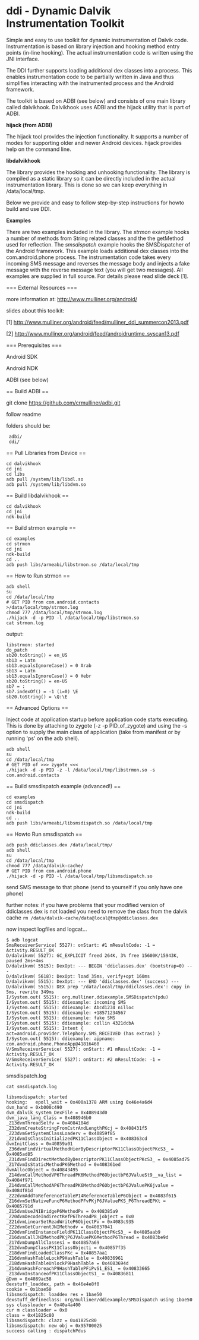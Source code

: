 ddi - Dynamic Dalvik Instrumentation Toolkit
===

Simple and easy to use toolkit for dynamic instrumentation of Dalvik code. Instrumentation is based on library injection and hooking method entry points (in-line hooking). The actual instrumentation code is written using the JNI interface.

The DDI further supports loading additional dex classes into a process. This enables instrumentation code to be partially written in Java and thus simplifies interacting with the instrumented process and the Android framework.

The toolkit is based on ADBI (see below) and consists of one main library called dalvikhook. Dalvikhook uses ADBI and the hijack utility that is part of ADBI.

**hijack (from ADBI)**

The hijack tool provides the injection functionality. It supports a number of  modes for supporting older and newer Android devices. hijack provides help on the command line.
 
**libdalvikhook**

The library provides the hooking and unhooking functionality. The library is compiled as a static library so it can be directly included in the actual instrumentation library. This is done so we can keep everything in /data/local/tmp. 

Below we provide and easy to follow step-by-step instructions for howto build and use DDI.

**Examples**

There are two examples included in the library. The *strmon* example hooks a number of methods from String related classes and the the getMethod used for reflection. The *smsdispatch* example hooks the SMSDispatcher of the Android framework. This example loads additional dex classes into the com.android.phone process. The instrumentation code takes every incoming SMS message and reverses the message body and injects a fake message with the reverse message text (you will get two messages). All examples are supplied in full source. For details please read slide deck [1].

=== External Resources ===

more information at: 
 http://www.mulliner.org/android/

slides about this toolkit:

 [1] http://www.mulliner.org/android/feed/mulliner_ddi_summercon2013.pdf
 
 [2] http://www.mulliner.org/android/feed/androidruntime_syscan13.pdf

=== Prerequisites ===


Android SDK

Android NDK

ADBI (see below)

== Build ADBI ==

git clone https://github.com/crmulliner/adbi.git

follow readme

folders should be:
```
 adbi/
 ddi/
```

== Pull Libraries from Device ==

```
cd dalvikhook
cd jni
cd libs
adb pull /system/lib/libdl.so
adb pull /system/lib/libdvm.so
```

== Build libdalvikhook ==

```
cd dalvikhook
cd jni
ndk-build
```

== Build strmon example ==

```
cd examples
cd strmon
cd jni
ndk-build
cd ..
adb push libs/armeabi/libstrmon.so /data/local/tmp
```

== How to Run strmon ==

```
adb shell
su
cd /data/local/tmp
# GET PID from com.android.contacts
>/data/local/tmp/strmon.log
chmod 777 /data/local/tmp/strmon.log
./hijack -d -p PID -l /data/local/tmp/libstrmon.so
cat strmon.log
```

output:

```
libstrmon: started
do_patch
sb20.toString() = en_US
sb13 = Latn
sb13.equalsIgnoreCase() = 0 Arab
sb13 = Latn
sb13.equalsIgnoreCase() = 0 Hebr
sb20.toString() = en-US
sb7 = :
sb7.indexOf() = -1 (i=0) \E
sb20.toString() = \Q:\E
```


== Advanced Options ==

Inject code at application startup before application code starts executing.
This is done by attaching to zygote (-z -p PID_of_zygote) and
using the -s option to supply the main class of application (take from manifest 
or by running 'ps' on the adb shell).

```
adb shell
su
cd /data/local/tmp
# GET PID of >>> zygote <<<
./hijack -d -p PID -z -l /data/local/tmp/libstrmon.so -s com.android.contacts
```

== Build smsdispatch example (advanced!) ==

```
cd examples
cd smsdispatch
cd jni
ndk-build
cd ..
adb push libs/armeabi/libsmsdispatch.so /data/local/tmp
```

== Howto Run smsdispatch ==

```
adb push ddiclasses.dex /data/local/tmp/
adb shell
su
cd /data/local/tmp
chmod 777 /data/dalvik-cache/
# GET PID from com.android.phone
./hijack -d -p PID -l /data/local/tmp/libsmsdispatch.so
```

send SMS message to that phone (send to yourself if you only have one phone)

further notes: if you have problems that your modified version of ddiclasses.dex is not loaded you need to
remove the class from the dalvik cache ```rm /data/dalvik-cache/data@local@tmp@ddiclasses.dex```

now inspect logfiles and logcat...


```
$ adb logcat
SmsReceiverService( 5527): onStart: #1 mResultCode: -1 = Activity.RESULT_OK
D/dalvikvm( 5527): GC_EXPLICIT freed 264K, 3% free 15600K/15943K, paused 2ms+4ms
D/dalvikvm( 5515): DexOpt: --- BEGIN 'ddiclasses.dex' (bootstrap=0) ---
D/dalvikvm( 5618): DexOpt: load 35ms, verify+opt 160ms
D/dalvikvm( 5515): DexOpt: --- END 'ddiclasses.dex' (success) ---
D/dalvikvm( 5515): DEX prep '/data/local/tmp/ddiclasses.dex': copy in 5ms, rewrite 349ms
I/System.out( 5515): org.mulliner.ddiexample.SMSDispatch(pdu)
I/System.out( 5515): ddiexample: incoming SMS
I/System.out( 5515): ddiexample: Abcd1234 nilloc
I/System.out( 5515): ddiexample: +18571234567
I/System.out( 5515): ddiexample: fake SMS
I/System.out( 5515): ddiexample: collin 4321dcbA
I/System.out( 5515): Intent { act=android.provider.Telephony.SMS_RECEIVED (has extras) }
I/System.out( 5515): ddiexample: appname: com.android.phone.PhoneApp@41816460
V/SmsReceiverService( 5527): onStart: #1 mResultCode: -1 = Activity.RESULT_OK
V/SmsReceiverService( 5527): onStart: #2 mResultCode: -1 = Activity.RESULT_OK
```

smsdispatch.log

```
cat smsdispatch.log

libsmsdispatch: started
hooking:   epoll_wait = 0x400a1378 ARM using 0x46e4a6d4
dvm_hand = 0xb000c490
dvm_dalvik_system_DexFile = 0x408943d0
dvm_java_lang_Class = 0x408946b0
_Z13dvmThreadSelfv = 0x4084184d
_Z32dvmCreateStringFromCstrAndLengthPKcj = 0x408431f5
_Z23dvmGetSystemClassLoaderv = 0x40859f85
_Z21dvmIsClassInitializedPK11ClassObject = 0x408363cd
dvmInitClass = 0x40859a01
_Z36dvmFindVirtualMethodHierByDescriptorPK11ClassObjectPKcS3_ = 0x4085ad85
_Z31dvmFindDirectMethodByDescriptorPK11ClassObjectPKcS3_ = 0x4085ad75
_Z17dvmIsStaticMethodPK6Method = 0x408361ed
dvmAllocObject = 0x40843495
_Z14dvmCallMethodVP6ThreadPK6MethodP6ObjectbP6JValueSt9__va_list = 0x4084f971
_Z14dvmCallMethodAP6ThreadPK6MethodP6ObjectbP6JValuePK6jvalue = 0x4084f81d
_Z22dvmAddToReferenceTableP14ReferenceTableP6Object = 0x4083f615
_Z16dvmSetNativeFuncP6MethodPFvPKjP6JValuePKS_P6ThreadEPKt = 0x4085791d
_Z15dvmUseJNIBridgeP6MethodPv = 0x408385a9
_Z20dvmDecodeIndirectRefP6ThreadP8_jobject = 0x0
_Z21dvmLinearSetReadWriteP6ObjectPv = 0x4083c935
_Z22dvmGetCurrentJNIMethodv = 0x40837041
_Z20dvmFindInstanceFieldPK11ClassObjectPKcS3_ = 0x4085aab9
_Z16dvmCallJNIMethodPKjP6JValuePK6MethodP6Thread = 0x4083be9d
_Z17dvmDumpAllClassesi = 0x40857a69
_Z12dvmDumpClassPK11ClassObjecti = 0x40857f35
_Z18dvmFindLoadedClassPKc = 0x40857aa1
_Z16dvmHashTableLockP9HashTable = 0x40836961
_Z18dvmHashTableUnlockP9HashTable = 0x4083694d
_Z14dvmHashForeachP9HashTablePFiPvS1_ES1_ = 0x40833665
_Z13dvmInstanceofPK11ClassObjectS1_ = 0x40836811
gDvm = 0x4089ac58
dexstuff_loaddex, path = 0x46e4e8f0
cookie = 0x1bae50
libsmsdispatch: loaddex res = 1bae50
dexstuff_defineclass: org/mulliner/ddiexample/SMSDispatch using 1bae50
sys classloader = 0x40a4a400
cur m classloader = 0x0
class = 0x41825c80
libsmsdispatch: clazz = 0x41825c80
libsmsdispatch: new obj = 0x95700025
success calling : dispatchPdus
```
